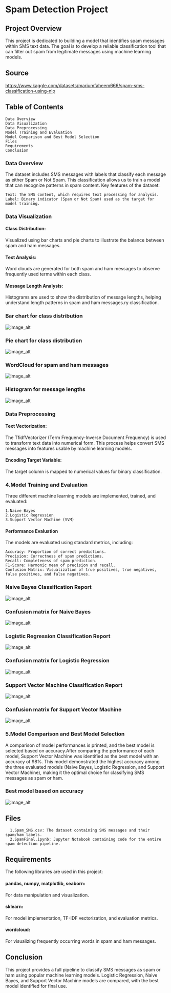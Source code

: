 # Spam Detection Project
## Project Overview
This project is dedicated to building a model that identifies spam messages within SMS text data. The goal is to develop a reliable classification tool that can filter out spam from legitimate messages using machine learning models.

## Source
https://www.kaggle.com/datasets/mariumfaheem666/spam-sms-classification-using-nlp

## Table of Contents
    Data Overview
    Data Visualization
    Data Preprocessing
    Model Training and Evaluation
    Model Comparison and Best Model Selection
    Files
    Requirements
    Conclusion


### Data Overview
The dataset includes SMS messages with labels that classify each message as either Spam or Not Spam. This classification allows us to train a model that can recognize patterns in spam content. Key features of the dataset:

    Text: The SMS content, which requires text processing for analysis.
    Label: Binary indicator (Spam or Not Spam) used as the target for model training.
      
### Data Visualization

#### Class Distribution:
Visualized using bar charts and pie charts to illustrate the balance between spam and ham messages.
#### Text Analysis:
Word clouds are generated for both spam and ham messages to observe frequently used terms within each class.
#### Message Length Analysis: 
Histograms are used to show the distribution of message lengths, helping understand length patterns in spam and ham messages.ry classification.

### Bar chart for class distribution
![image_alt](https://github.com/Jui55/Spam-SMS-Classification-Using-NLP/blob/main/Screenshot%202024-11-07%20213535.png)

### Pie chart for class distribution
![image_alt](https://github.com/Jui55/Spam-SMS-Classification-Using-NLP/blob/main/Screenshot%202024-11-07%20213608.png)

### WordCloud for spam and ham messages
![image_alt](https://github.com/Jui55/Spam-SMS-Classification-Using-NLP/blob/main/Screenshot%202024-11-07%20213631.png)
### Histogram for message lengths
![image_alt](https://github.com/Jui55/Spam-SMS-Classification-Using-NLP/blob/main/Screenshot%202024-11-07%20213507.png)


### Data Preprocessing

#### Text Vectorization: 
The TfidfVectorizer (Term Frequency-Inverse Document Frequency) is used to transform text data into numerical form. This process helps convert SMS messages into features usable by machine learning models.
#### Encoding Target Variable: 
The target column is mapped to numerical values for binary classification.

### 4.Model Training and Evaluation
Three different machine learning models are implemented, trained, and evaluated:

    1.Naive Bayes
    2.Logistic Regression
    3.Support Vector Machine (SVM)
#### Performance Evaluation
The models are evaluated using standard metrics, including:

    Accuracy: Proportion of correct predictions.
    Precision: Correctness of spam predictions.
    Recall: Completeness of spam prediction.
    F1-Score: Harmonic mean of precision and recall.
    Confusion Matrix: Visualization of true positives, true negatives, false positives, and false negatives.

### Naive Bayes Classification Report
![image_alt](https://github.com/Jui55/Spam-SMS-Classification-Using-NLP/blob/main/Screenshot%202024-11-07%20223307.png)
### Confusion matrix for Naive Bayes
![image_alt](https://github.com/Jui55/Spam-SMS-Classification-Using-NLP/blob/main/Screenshot%202024-11-07%20223410.png)
### Logistic Regression Classification Report
![image_alt](https://github.com/Jui55/Spam-SMS-Classification-Using-NLP/blob/main/Screenshot%202024-11-07%20223451.png)
### Confusion matrix for Logistic Regression
![image_alt](https://github.com/Jui55/Spam-SMS-Classification-Using-NLP/blob/main/Screenshot%202024-11-07%20223527.png)
### Support Vector Machine Classification Report
![image_alt](https://github.com/Jui55/Spam-SMS-Classification-Using-NLP/blob/main/Screenshot%202024-11-08%20202700.png)
### Confusion matrix for Support Vector Machine
![image_alt](https://github.com/Jui55/Spam-SMS-Classification-Using-NLP/blob/main/Screenshot%202024-11-07%20223755.png)


   
### 5.Model Comparison and Best Model Selection
A comparison of model performances is printed, and the best model is selected based on accuracy.After comparing the performance of each model, Support Vector Machine was identified as the best model with an accuracy of 98%. This model demonstrated the highest accuracy among the three evaluated models (Naive Bayes, Logistic Regression, and Support Vector Machine), making it the optimal choice for classifying SMS messages as spam or ham.

### Best model based on accuracy
![image_alt](https://github.com/Jui55/Spam-SMS-Classification-Using-NLP/blob/main/Screenshot%202024-11-07%20224040.png)

## Files
      1.Spam_SMS.csv: The dataset containing SMS messages and their spam/ham labels.
      2.SpamFinal.ipynb: Jupyter Notebook containing code for the entire spam detection pipeline.
## Requirements
The following libraries are used in this project:

  #### pandas, numpy, matplotlib, seaborn:
  For data manipulation and visualization.
  #### sklearn:
  For model implementation, TF-IDF vectorization, and evaluation metrics.
  #### wordcloud: 
  For visualizing frequently occurring words in spam and ham messages.

## Conclusion
This project provides a full pipeline to classify SMS messages as spam or ham using popular machine learning models. Logistic Regression, Naive Bayes, and Support Vector Machine models are compared, with the best model identified for final use.
